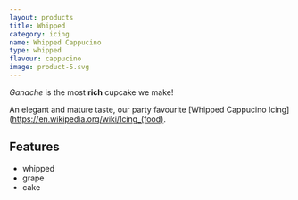 ```yaml
---
layout: products
title: Whipped
category: icing
name: Whipped Cappucino
type: whipped
flavour: cappucino
image: product-5.svg
---
```


*Ganache* is the most **rich** cupcake we make!

An elegant and mature taste, our party favourite [Whipped Cappucino Icing](https://en.wikipedia.org/wiki/Icing_(food).

<!-- 	# = h1 
		## = h2 
-->

## Features

- whipped
- grape
- cake

<img src="{{site.baseurl}}/assets/product-5.svg" class="icing-description" alt="">


